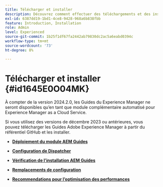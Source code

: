 ```yaml
---
title: Télécharger et installer
description: Découvrez comment effectuer des téléchargements et des installations
exl-id: 6387dd19-1bd1-4ce8-9428-968a6b838fbb
feature: Introduction, Installation
role: Admin
level: Experienced
source-git-commit: 1b25f1df67fa2442ab79830dc2ac5a6eabd0394c
workflow-type: tm+mt
source-wordcount: '73'
ht-degree: 8%

---
```


# Télécharger et installer {#id1645E0O04MK}

À compter de la version 2024.2.0, les Guides du Experience Manager ne seront disponibles qu’en tant que module complémentaire automatisé pour Experience Manager as a Cloud Service.

Si vous utilisez des versions de décembre 2023 ou antérieures, vous pouvez télécharger les Guides Adobe Experience Manager à partir du référentiel GitHub et les installer.


- **[Déploiement du module AEM Guides](download-install-dxml-first-time.md)**

- **[Configuration de Dispatcher](download-install-configure-dispatcher.md)**

- **[Vérification de l’installation AEM Guides](download-install-verify-dxml-installation.md)**

- **[Remplacements de configuration](download-install-additional-config-override.md)**

- **[Recommendations pour l’optimisation des performances](download-install-recommend-perf-optimiz.md)**
